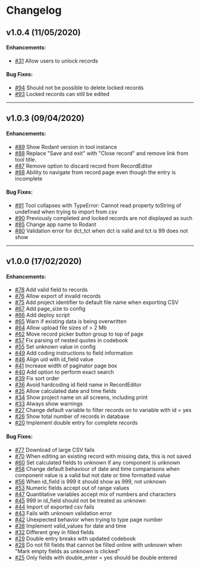 # Changelog

## v1.0.4 (11/05/2020)

#### Enhancements:

- [#31](https://github.com/tracits/cockroach_react/issues/31) Allow users to unlock records 

#### Bug Fixes:

- [#94](https://github.com/tracits/cockroach_react/issues/94) Should not be possible to delete locked records 
- [#93](https://github.com/tracits/cockroach_react/issues/93) Locked records can still be edited 

---

## v1.0.3 (09/04/2020)

#### Enhancements:

- [#89](https://github.com/tracits/cockroach_react/issues/89) Show Rodant version in tool instance 
- [#88](https://github.com/tracits/cockroach_react/issues/88) Replace "Save and exit" with "Close record" and remove link from tool title. 
- [#87](https://github.com/tracits/cockroach_react/issues/87) Remove option to discard record from RecordEditor 
- [#68](https://github.com/tracits/cockroach_react/issues/68) Ability to navigate from record page even though the entry is incomplete 

#### Bug Fixes:

- [#91](https://github.com/tracits/cockroach_react/issues/91) Tool collapses with TypeError: Cannot read property toString of undefined when trying to import from csv 
- [#90](https://github.com/tracits/cockroach_react/issues/90) Previously completed and locked records are not displayed as such 
- [#85](https://github.com/tracits/cockroach_react/issues/85) Change app name to Rodant 
- [#80](https://github.com/tracits/cockroach_react/issues/80) Validation error for dct_tct when dct is valid and tct is 99 does not show  

---

## v1.0.0 (17/02/2020)

#### Enhancements:

- [#78](https://github.com/tracits/cockroach_react/issues/78) Add valid field to records 
- [#76](https://github.com/tracits/cockroach_react/issues/76) Allow export of invalid records 
- [#75](https://github.com/tracits/cockroach_react/issues/75) Add project identifier to default file name when exporting CSV  
- [#67](https://github.com/tracits/cockroach_react/issues/67) Add page_size to config 
- [#66](https://github.com/tracits/cockroach_react/issues/66) Add deploy script 
- [#65](https://github.com/tracits/cockroach_react/issues/65) Warn if existing data is being overwritten 
- [#64](https://github.com/tracits/cockroach_react/issues/64) Allow upload file sizes of > 2 Mb 
- [#62](https://github.com/tracits/cockroach_react/issues/62) Move record picker button group to top of page 
- [#57](https://github.com/tracits/cockroach_react/issues/57) Fix parsing of nested quotes in codebook  
- [#55](https://github.com/tracits/cockroach_react/issues/55) Set unknown value in config 
- [#49](https://github.com/tracits/cockroach_react/issues/49) Add coding instructions to field information 
- [#46](https://github.com/tracits/cockroach_react/issues/46) Align uid with id_field value 
- [#41](https://github.com/tracits/cockroach_react/issues/41) Increase width of paginator page box 
- [#40](https://github.com/tracits/cockroach_react/issues/40) Add option to perform exact search 
- [#39](https://github.com/tracits/cockroach_react/issues/39) Fix sort order 
- [#36](https://github.com/tracits/cockroach_react/issues/36) Avoid hardcoding id field name in RecordEditor 
- [#35](https://github.com/tracits/cockroach_react/issues/35) Allow calculated date and time fields 
- [#34](https://github.com/tracits/cockroach_react/issues/34) Show project name on all screens, including print 
- [#33](https://github.com/tracits/cockroach_react/issues/33) Always show warnings 
- [#27](https://github.com/tracits/cockroach_react/issues/27) Change default variable to filter records on to variable with id = yes 
- [#26](https://github.com/tracits/cockroach_react/issues/26) Show total number of records in database 
- [#20](https://github.com/tracits/cockroach_react/issues/20) Implement double entry for complete records 

#### Bug Fixes:

- [#77](https://github.com/tracits/cockroach_react/issues/77) Download of large CSV fails 
- [#70](https://github.com/tracits/cockroach_react/issues/70) When editing an existing record with missing data, this is not saved 
- [#60](https://github.com/tracits/cockroach_react/issues/60) Set calculated fields to unknown if any component is unknown 
- [#58](https://github.com/tracits/cockroach_react/issues/58) Change default behaviour of date and time comparisons when component value is a valid but not date or time formatted value 
- [#56](https://github.com/tracits/cockroach_react/issues/56) When id_field is 999 it should show as 999, not unknown 
- [#53](https://github.com/tracits/cockroach_react/issues/53) Numeric fields accept out of range values  
- [#47](https://github.com/tracits/cockroach_react/issues/47) Quantitative variables accept mix of numbers and characters 
- [#45](https://github.com/tracits/cockroach_react/issues/45) 999 in id_field should not be treated as unknown 
- [#44](https://github.com/tracits/cockroach_react/issues/44) Import of exported csv fails 
- [#43](https://github.com/tracits/cockroach_react/issues/43) Fails with unknown validation error 
- [#42](https://github.com/tracits/cockroach_react/issues/42) Unexpected behavior when trying to type page number 
- [#38](https://github.com/tracits/cockroach_react/issues/38) Implement valid_values for date and time 
- [#32](https://github.com/tracits/cockroach_react/issues/32) Different grey in filled fields 
- [#29](https://github.com/tracits/cockroach_react/issues/29) Double entry breaks with updated codebook 
- [#28](https://github.com/tracits/cockroach_react/issues/28) Do not fill fields that cannot be filled online with unknown when "Mark empty fields as unknown is clicked" 
- [#25](https://github.com/tracits/cockroach_react/issues/25) Only fields with double_enter = yes should be double entered 
